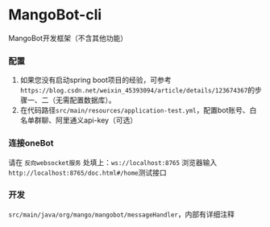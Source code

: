 # MangoBot-cli
MangoBot开发框架（不含其他功能）

### 配置
1. 如果您没有启动spring boot项目的经验，可参考`https://blog.csdn.net/weixin_45393094/article/details/123674367`的步骤一、二（无需配置数据库）。
2. 在代码路径`src/main/resources/application-test.yml`，配置bot账号、白名单群聊、阿里通义api-key（可选）

### 连接oneBot
请在 `反向websocket服务` 处填上：`ws://localhost:8765`
浏览器输入`http://localhost:8765/doc.html#/home`测试接口

### 开发
`src/main/java/org/mango/mangobot/messageHandler`，内部有详细注释
